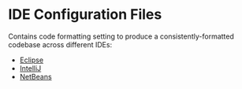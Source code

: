 # IDE Configuration Files

Contains code formatting setting to produce a consistently-formatted codebase across different IDEs:

* [Eclipse](./eclipse/README.md)
* [IntelliJ](./intellij/README.md)
* [NetBeans](./netbeans/README.md)